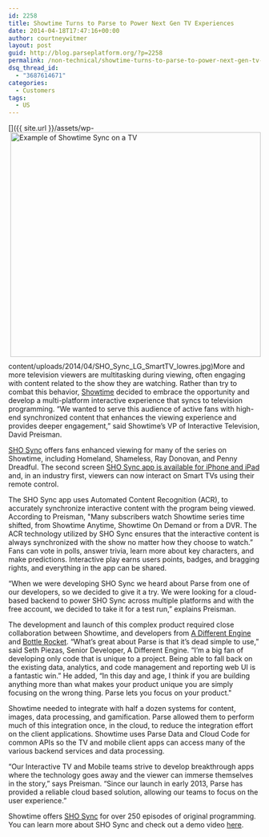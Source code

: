 ```yaml
---
id: 2258
title: Showtime Turns to Parse to Power Next Gen TV Experiences
date: 2014-04-18T17:47:16+00:00
author: courtneywitmer
layout: post
guid: http://blog.parseplatform.org/?p=2258
permalink: /non-technical/showtime-turns-to-parse-to-power-next-gen-tv-experiences/
dsq_thread_id:
  - "3687614671"
categories:
  - Customers
tags:
  - US
---
```

[<img style="border: 0pt none; float: right; padding-left: 10px; padding-bottom: 10px;" src="{{ site.url }}/assets/wp-content/uploads/2014/04/SHO_Sync_LG_SmartTV_lowres.jpg" alt="Example of Showtime Sync on a TV" width="500" height="448" />]({{ site.url }}/assets/wp-content/uploads/2014/04/SHO_Sync_LG_SmartTV_lowres.jpg)More and more television viewers are multitasking during viewing, often engaging with content related to the show they are watching. Rather than try to combat this behavior, <a href="http://www.sho.com/sho/home" target="_blank">Showtime</a> decided to embrace the opportunity and develop a multi-platform interactive experience that syncs to television programming. “We wanted to serve this audience of active fans with high-end synchronized content that enhances the viewing experience and provides deeper engagement,” said Showtime’s VP of Interactive Television, David Preisman.

<a href="http://sho.com/sync" target="_blank">SHO Sync</a> offers fans enhanced viewing for many of the series on Showtime, including Homeland, Shameless, Ray Donovan, and Penny Dreadful. The second screen <a href="https://itunes.apple.com/us/app/showtime-sync-second-screen/id462311198?mt=8" target="_blank">SHO Sync app is available for iPhone and iPad</a> and, in an industry first, viewers can now interact on Smart TVs using their remote control.

The SHO Sync app uses Automated Content Recognition (ACR), to accurately synchronize interactive content with the program being viewed. According to Preisman, "Many subscribers watch Showtime series time shifted, from Showtime Anytime, Showtime On Demand or from a DVR. The ACR technology utilized by SHO Sync ensures that the interactive content is always synchronized with the show no matter how they choose to watch.” Fans can vote in polls, answer trivia, learn more about key characters, and make predictions. Interactive play earns users points, badges, and bragging rights, and everything in the app can be shared.

“When we were developing SHO Sync we heard about Parse from one of our developers, so we decided to give it a try. We were looking for a cloud-based backend to power SHO Sync across multiple platforms and with the free account, we decided to take it for a test run,” explains Preisman.

The development and launch of this complex product required close collaboration between Showtime, and developers from <a href="http://adifferentengine.com/" target="_blank">A Different Engine</a> and <a href="http://www.bottlerocketapps.com/index.html" target="_blank">Bottle Rocket</a>. “What’s great about Parse is that it’s dead simple to use,” said Seth Piezas, Senior Developer, A Different Engine. “I’m a big fan of developing only code that is unique to a project. Being able to fall back on the existing data, analytics, and code management and reporting web UI is a fantastic win.” He added, “In this day and age, I think if you are building anything more than what makes your product unique you are simply focusing on the wrong thing. Parse lets you focus on your product."

Showtime needed to integrate with half a dozen systems for content, images, data processing, and gamification. Parse allowed them to perform much of this integration once, in the cloud, to reduce the integration effort on the client applications. Showtime uses Parse Data and Cloud Code for common APIs so the TV and mobile client apps can access many of the various backend services and data processing.

“Our Interactive TV and Mobile teams strive to develop breakthrough apps where the technology goes away and the viewer can immerse themselves in the story,” says Preisman. “Since our launch in early 2013, Parse has provided a reliable cloud based solution, allowing our teams to focus on the user experience.”

Showtime offers <a href="http://sho.com/sync" target="_blank">SHO Sync</a> for over 250 episodes of original programming. You can learn more about SHO Sync and check out a demo video <a href="http://SHO.com/sync" target="_blank">here</a>.
